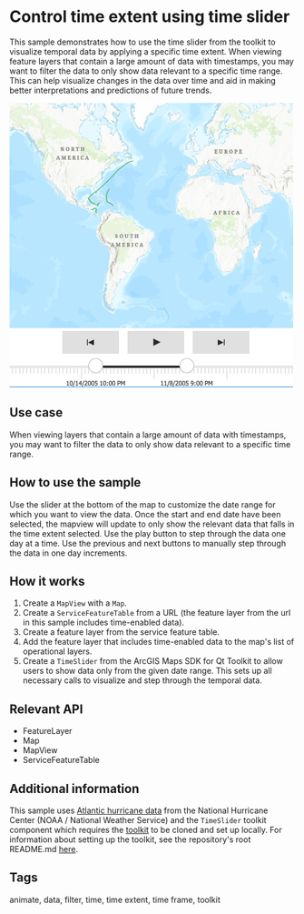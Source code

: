# Control time extent using time slider

This sample demonstrates how to use the time slider from the toolkit to visualize temporal data by applying a specific time extent.
When viewing feature layers that contain a large amount of data with timestamps, you may want to filter the data to only show data relevant to a specific time range. This can help visualize changes in the data over time and aid in making better interpretations and predictions of future trends.


![](screenshot.png)

## Use case

When viewing layers that contain a large amount of data with timestamps, you may want to filter the data to only show data relevant to a specific time range.

## How to use the sample

Use the slider at the bottom of the map to customize the date range for which you want to view the data. Once the start and end date have been selected, the mapview will update to only show the relevant data that falls in the time extent selected.
Use the play button to step through the data one day at a time. Use the previous and next buttons to manually step through the data in one day increments.

## How it works

1. Create a `MapView` with a `Map`.
2. Create a `ServiceFeatureTable` from a URL (the feature layer from the url in this sample includes time-enabled data).
3. Create a feature layer from the service feature table.
4. Add the feature layer that includes time-enabled data to the map's list of operational layers.
5. Create a `TimeSlider` from the ArcGIS Maps SDK for Qt Toolkit to allow users to show data only from the given date range. This sets up all necessary calls to visualize and step through the temporal data.

## Relevant API

* FeatureLayer
* Map
* MapView
* ServiceFeatureTable

## Additional information

This sample uses [Atlantic hurricane data](https://www.arcgis.com/home/item.html?id=49925d814d7e40fb8fa64864ef62d55e) from the National Hurricane Center (NOAA / National Weather Service) and the `TimeSlider` toolkit component which requires the [toolkit](https://github.com/Esri/arcgis-maps-sdk-toolkit-qt) to be cloned and set up locally. For information about setting up the toolkit, see the repository's root README.md [here](https://github.com/Esri/arcgis-maps-sdk-toolkit-qt/blob/main/uitools/README.md).

## Tags

animate, data, filter, time, time extent, time frame, toolkit
